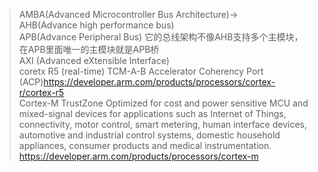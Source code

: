 
>AMBA(Advanced Microcontroller Bus Architecture)->  
    AHB(Advance high performance bus)  
    APB(Advance Peripheral Bus) 它的总线架构不像AHB支持多个主模块，在APB里面唯一的主模块就是APB桥  
    AXI (Advanced eXtensible Interface)  
>coretx R5 (real-time)  TCM-A-B Accelerator Coherency Port (ACP)https://developer.arm.com/products/processors/cortex-r/cortex-r5  
>Cortex-M TrustZone    Optimized for cost and power sensitive MCU and mixed-signal devices for applications such as Internet of
	Things, connectivity, motor control, smart metering, human interface devices, automotive and industrial control systems, 
	domestic   household appliances, consumer products and medical instrumentation. 
	https://developer.arm.com/products/processors/cortex-m  
